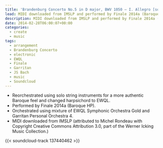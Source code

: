 ```yaml
---
title: 'Brandenburg Concerto No.5 in D major, BWV 1050 – I. Allegro [solo instruments]'
lead: MIDI downloaded from IMSLP and performed by Finale 2014a (Baroque HP).
description: MIDI downloaded from IMSLP and performed by Finale 2014a (Baroque HP).
date: 2014-02-28T06:00:07+00:00
categories:
  - create
  - music
tags:
  - arrangement
  - Brandenburg Concerto
  - electronic
  - EWQL
  - Finale
  - Garritan
  - JS Bach
  - music
  - Soundcloud
---
```

* Reorchestrated using solo string instruments for a more authentic Baroque feel and changed harpsichord to EWQL.
* Performed by Finale 2014a (Baroque HP).
* Orchestrated using mixture of EWQL Symphonic Orchestra Gold and Garritan Personal Orchestra 4.
* MIDI downloaded from IMSLP (attributed to Michel Rondeau with Copyright Creative Commons Attribution 3.0, part of the Werner Icking Music Collection.)

{{< soundcloud-track 137440462 >}}
